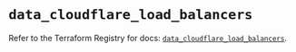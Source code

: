 # `data_cloudflare_load_balancers`

Refer to the Terraform Registry for docs: [`data_cloudflare_load_balancers`](https://registry.terraform.io/providers/cloudflare/cloudflare/5.5.0/docs/data-sources/load_balancers).
